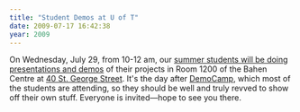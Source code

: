 ```yaml
---
title: "Student Demos at U of T"
date: 2009-07-17 16:42:38
year: 2009
---
```

On Wednesday, July 29, from 10-12 am, our <a href="http://www.easterbrook.ca/steve/?p=747">summer students will be doing presentations and demos</a> of their projects in Room 1200 of the Bahen Centre at <a href="http://maps.google.ca/maps?f=q&amp;hl=en&amp;q=40+St+George+St,+Toronto,+ON&amp;ie=UTF8&amp;om=1&amp;ll=43.661166,-79.396777&amp;spn=0.016299,0.036907&amp;z=15&amp;iwloc=A">40 St. George Street</a>. It's the day after <a href="http://www.globalnerdy.com/2009/06/22/democamp-toronto-21-tuesday-july-28th/">DemoCamp</a>, which most of the students are attending, so they should be well and truly revved to show off their own stuff.  Everyone is invited—hope to see you there.
